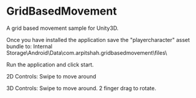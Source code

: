 # GridBasedMovement
A grid based movement sample for Unity3D.

Once you have installed the application save the "playercharacter" asset bundle to:
Internal Storage\Android\Data\com.arpitshah.gridbasedmovement\files\

Run the application and click start.

2D Controls:
Swipe to move around

3D Controls:
Swipe to move around.
2 finger drag to rotate.